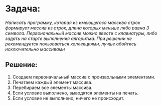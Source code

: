 # Задача: 
*Написать программу, которая из имеющегося массива строк формирует массив из строк, длина которых меньше либо равна 3 символа. Первоначальный массив можно ввести с клавиатуры, либо задать на старте выполнения алгоритма. При решении не рекомендуется пользоваться коллекциями, лучше обойтись исключительно массивами*

## Решение:

1. Создаем первоначальный массив с произвольными элементами.
2. Печатаем каждый элемент массива.
3. Перебираем все элементы массива.
4. Если условие выполнено, выводятся элементы на печать.
5. Если условие не выполнено, ничего не происходит.